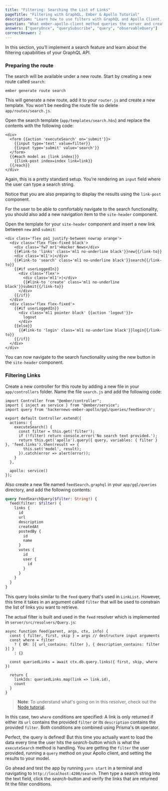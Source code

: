 ```yaml
---
title: "Filtering: Searching the List of Links"
pageTitle: "Filtering with GraphQL, Ember & Apollo Tutorial"
description: "Learn how to use filters with GraphQL and Apollo Client. Prisma provides a powerful filter and ordering API that you'll explore in this example."
question: "What ember-apollo-client method queries the server and creates a subscription on the store?"
answers: ["queryOnce", "querySubscribe", "query", "observableQuery"]
correctAnswer: 2
---
```


In this section, you’ll implement a search feature and learn about the filtering capabilities of your GraphQL API.

### Preparing the route

<Instruction>

The search will be available under a new route. Start by creating a new route called `search`:

```bash(path=".../hackernews-ember-apollo")
ember generate route search
```

</Instruction>

This will generate a new route, add it to your `router.js` and create a new template. You won't be needing the route file so delete `app/routes/search.js`.

<Instruction>

Open the search template (`app/templates/search.hbs`) and replace the contents with the following code:

```html(path=".../hackernews-ember-apollo/app/templates/search.hbs")
<div>
  <form {{action 'executeSearch' on='submit'}}>
    {{input type='text' value=filter}}
    {{input type='submit' value='search'}}
  </form>
  {{#each model as |link index|}}
    {{link-post index=index link=link}}
  {{/each}}
</div>
```

</Instruction>

Again, this is a pretty standard setup. You’re rendering an `input` field where the user can type a search string. 

Notice that you are also preparing to display the results using the `link-post` component.

For the user to be able to comfortably navigate to the search functionality, you should also add a new navigation item to the `site-header` component.

<Instruction>

Open the template for your `site-header` component and insert a new link between `new` and `submit`:

```html(path=".../hackernews-ember-apollo/app/templates/components/site-header.hbs")
<div class='flex pa1 justify-between nowrap orange'>
  <div class='flex flex-fixed black'>
    <div class='fw7 mr1'>Hacker News</div>
    {{#link-to 'links' class='ml1 no-underline black'}}new{{/link-to}}
    <div class='ml1'>|</div>
    {{#link-to 'search' class='ml1 no-underline black'}}search{{/link-to}}
    {{#if userLoggedIn}}
      <div class='flex'>
        <div class='ml1'>|</div>
        {{#link-to 'create' class='ml1 no-underline black'}}submit{{/link-to}}
      </div>
    {{/if}}
  </div>
  <div class='flex flex-fixed'>
    {{#if userLoggedIn}}
      <div class='ml1 pointer black' {{action 'logout'}}>
        logout
      </div>
    {{else}}
      {{#link-to 'login' class='ml1 no-underline black'}}login{{/link-to}}
    {{/if}}
  </div>
</div>
```

</Instruction>

You can now navigate to the search functionality using the new button in the `site-header` component.

### Filtering Links

<Instruction>

Create a new controller for this route by adding a new file in your `app/controllers` folder. Name the file `search.js` and add the following code:

```js(path=".../hackernews-ember-apollo/app/controllers/search.js")
import Controller from "@ember/controller";
import { inject as service } from "@ember/service";
import query from 'hackernews-ember-apollo/gql/queries/feedSearch';

export default Controller.extend({
  actions: {
    executeSearch() {
      const filter = this.get('filter');
      if (!filter) return console.error('No search text provided.');
      return this.get('apollo').query({ query, variables: { filter } }, 'feed.links').then(result => {
        this.set('model', result);
      }).catch(error => alert(error));
    }
  },

  apollo: service()
});
```

</Instruction>

<Instruction>

Also create a new file named `feedSearch.graphql` in your `app/gql/queries` directory, and add the following contents:

```graphql
query FeedSearchQuery($filter: String!) {
  feed(filter: $filter) {
    links {
      id
      url
      description
      createdAt
      postedBy {
        id
        name
      }
      votes {
        id
        user {
          id
        }
      }
    }
  }
}
```

</Instruction>

This query looks similar to the `feed` query that's used in `LinkList`. However, this time it takes in an argument called `filter` that will be used to constrain the list of links you want to retrieve.

The actual filter is built and used in the `feed` resolver which is implemented in `server/src/resolvers/Query.js`:

```js(path=".../hackernews-react-apollo/server/src/resolvers/Query.js"&nocopy)
async function feed(parent, args, ctx, info) {
  const { filter, first, skip } = args // destructure input arguments
  const where = filter
    ? { OR: [{ url_contains: filter }, { description_contains: filter }] }
    : {}

  const queriedLinks = await ctx.db.query.links({ first, skip, where })

  return {
    linkIds: queriedLinks.map(link => link.id),
    count
  }
}
```

> **Note**: To understand what's going on in this resolver, check out the [Node tutorial](https://www.howtographql.com/graphql-js/0-introduction).

In this case, two `where` conditions are specified: A link is only returned if either its `url` contains the provided `filter` _or_ its `description` contains the provided `filter`. Both conditions are combined using Prisma's `OR` operator.

Perfect, the query is defined! But this time you actually want to load the data every time the user hits the *search*-button which is what the `executeSearch` method is handling. You are getting the `filter` the user provided, running a 
`query` method on your Apollo client, and setting the results to your model.

Go ahead and test the app by running `yarn start` in a terminal and navigating to `http://localhost:4200/search`. Then type a search string into the text field, click the *search*-button and verify the links that are returned fit the filter conditions.
